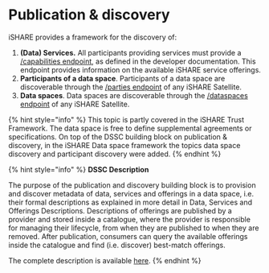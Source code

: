# Publication & discovery

iSHARE provides a framework for the discovery of:

1. **(Data) Services.** All participants providing services must provide a [/capabilities endpoint](https://dev.ishare.eu/common/capabilities.html), as defined in the developer documentation. This endpoint provides information on the available iSHARE service offerings.&#x20;
2. **Participants of a data space**. Participants of a data space are discoverable through the [/parties endpoint](https://dev.ishare.eu/satellite/parties.html) of any iSHARE Satellite.
3. **Data spaces**. Data spaces are discoverable through the [/dataspaces endpoint](https://dev.ishare.eu/satellite/dataspaces.html) of any iSHARE Satellite.

{% hint style="info" %}
This topic is partly covered in the iSHARE Trust Framework. The data space is free to define supplemental agreements or specifications. On top of the DSSC building block on publication & discovery, in the iSHARE Data space framework the topics data space discovery and participant discovery were added.
{% endhint %}

{% hint style="info" %}
**DSSC Description**

The purpose of the publication and discovery building block is to provision and discover metadata of data, services and offerings in a data space, i.e. their formal descriptions as explained in more detail in Data, Services and Offerings Descriptions. Descriptions of offerings are published by a provider and stored inside a catalogue, where the provider is responsible for managing their lifecycle, from when they are published to when they are removed. After publication, consumers can query the available offerings inside the catalogue and find (i.e. discover) best-match offerings.

The complete description is available [here](https://dssc.eu/space/BVE/357076320/Publication+and+Discovery).
{% endhint %}
